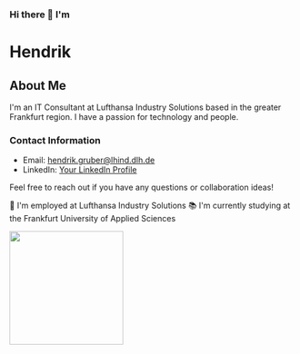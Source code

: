### Hi there 👋 I'm
# Hendrik

## About Me

I'm an IT Consultant at Lufthansa Industry Solutions based in the greater Frankfurt region. I have a passion for technology and people.

### Contact Information

- Email: hendrik.gruber@lhind.dlh.de
- LinkedIn: [Your LinkedIn Profile](https://www.linkedin.com/in/hendrik-gruber/)

Feel free to reach out if you have any questions or collaboration ideas!

🛫 I'm employed at Lufthansa Industry Solutions
📚 I'm currently studying at the Frankfurt University of Applied Sciences


<img src="https://www.lufthansa-industry-solutions.com/fileadmin/_processed_/2/c/csm_logo-blue-lhind_520be09754.png" width="200">
